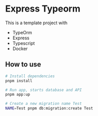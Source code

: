 # Express Typeorm

This is a template project with

- TypeOrm
- Express
- Typescript
- Docker

## How to use

```sh
# Install dependencies 
pnpm install

# Run app, starts database and API
pnpm app:up

# Create a new migration name Test
NAME=Test pnpm db:migration:create Test
```
